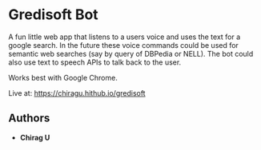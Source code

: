 # Gredisoft Bot

A fun little web app that listens to a users voice and uses the text for a google search. In the future these voice commands could be used for semantic web searches (say by query of DBPedia or NELL). The bot could also use text to speech APIs to talk back to the user. 

Works best with Google Chrome.

Live at: https://chiragu.hithub.io/gredisoft

## Authors

* **Chirag U**
